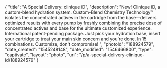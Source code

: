 {
    "title": "A Special Delivery: clinique iD",
    "description": "New! Clinique iD, a custom-blend hydration system. Custom-Blend Chemistry Technology™ isolates the concentrated actives in the cartridge from the base—delivers optimized results with every pump by freshly combining the precise dose of concentrated actives and base for the ultimate customized experience. International patent-pending package. Just pick your hydration base, insert your cartridge to treat your main skin concern and you're done. In 15 combinations. Customize, don't compromise! ",
    "photoId": "188924579",
    "date_created": "1545248148",
    "date_modified": "1546466800",
    "type": "captivate",
    "layout": "photo",
    "url": "\/p\/a-special-delivery-clinique-id\/188924579"
}